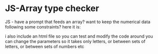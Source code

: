 # JS-Array type checker
JS - have a prompt that feeds an array? 
want to keep the numerical data following some constraints?
here it is:

i also include an html file so you can test and modify the code around
you can change the parameters so it takes only letters, or between sets 
of letters, or between sets of numbers etc
